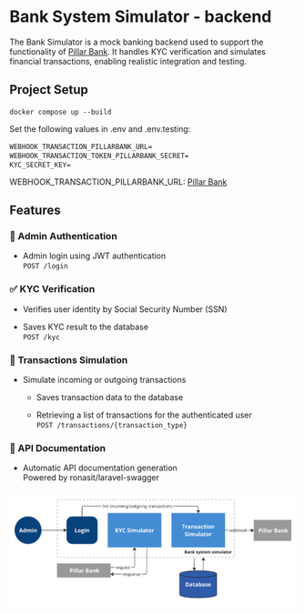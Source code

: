 # Bank System Simulator - backend

The Bank Simulator is a mock banking backend used to support the functionality of [Pillar Bank](https://github.com/artengin/Pillar-bank-laravel). It handles KYC verification and simulates financial transactions, enabling realistic integration and testing.

## Project Setup
```
docker compose up --build
```

Set the following values in .env and .env.testing:  

```
WEBHOOK_TRANSACTION_PILLARBANK_URL=
WEBHOOK_TRANSACTION_TOKEN_PILLARBANK_SECRET=
KYC_SECRET_KEY=
```

WEBHOOK_TRANSACTION_PILLARBANK_URL: [Pillar Bank](https://github.com/artengin/Pillar-bank-laravel)

## Features  

### 🔐 Admin Authentication  

- Admin login using JWT authentication  
`POST /login`  


### ✅ KYC Verification  

- Verifies user identity by Social Security Number (SSN) 

- Saves KYC result to the database  
`POST /kyc`  


### 💸 Transactions Simulation  

- Simulate incoming or outgoing transactions  

    - Saves transaction data to the database  

    - Retrieving a list of transactions for the authenticated user  
`POST /transactions/{transaction_type}`

### 📘 API Documentation  

- Automatic API documentation generation  
Powered by ronasit/laravel-swagger  


![system overview bank simulator](storage/app/private/bank-simulator.png)